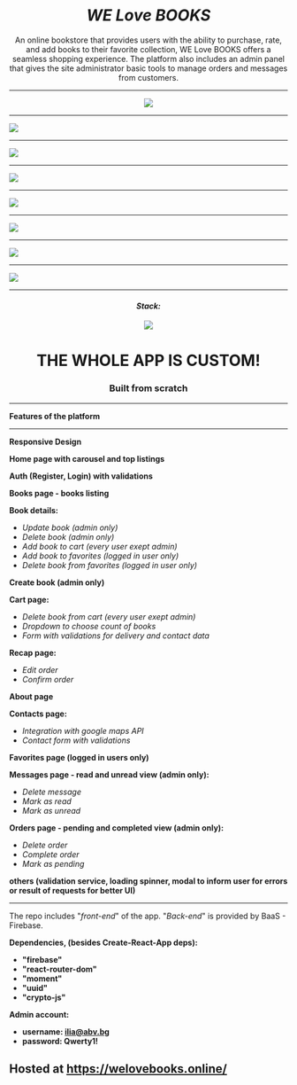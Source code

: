 <h1 align="center"><i>WE Love BOOKS</i></h1>

<p align="center"> An online bookstore that provides users with the ability to purchase, rate, and add books to their favorite collection, WE Love BOOKS offers a seamless shopping experience. The platform also includes an admin panel that gives the site administrator basic tools to manage orders and messages from customers.
</p>

<hr/>

<p align="center">
      <a href="https://welovebooks.online/">
    <img src="./images/home.jpg"/>
    <hr/>
    <img src="./images/Books.jpg"/>
    <hr/>
    <img src="./images/Details.jpg"/>
    <hr/>
    <img src="./images/About.jpg"/>
    <hr/>
    <img src="./images/Contacts.jpg"/>
    <hr/>
    <img src="./images/Cart.jpg"/>
    <hr/>
    <img src="./images/Orders.jpg"/>
    <hr/>
    <img src="./images/Messages.jpg"/>
    <hr/>
    </a>
<p>

<h4 align="center"><i>Stack: </i></h3>

<div align="center" >
<img src="./images/stack.png"/>
</div>

<h1 align="center">THE WHOLE APP IS CUSTOM!</h1>
<h3 align="center">Built from scratch</h3>

<hr/>

**Features of the platform**

<hr/>

<b>Responsive Design</b>

<b>Home page with carousel and top listings</b>

<b>Auth (Register, Login) with validations</b>

<b>Books page - books listing</b>

<b>Book details:</b>

- <i>Update book (admin only)</i>
- <i>Delete book (admin only)</i>
- <i>Add book to cart (every user exept admin)</i>
- <i>Add book to favorites (logged in user only)</i>
- <i>Delete book from favorites (logged in user only)</i>

<b>Create book (admin only)</b>

<b>Cart page:</b>

- <i>Delete book from cart (every user exept admin)</i>
- <i>Dropdown to choose count of books</i>
- <i>Form with validations for delivery and contact data</i>

<b>Recap page:</b>

- <i>Edit order</i>
- <i>Confirm order</i>

<b>About page</b>

<b>Contacts page:</b>

- <i>Integration with google maps API</i>
- <i>Contact form with validations</i>

<b>Favorites page (logged in users only)</b>

<b>Messages page - read and unread view (admin only):</b>

- <i>Delete message</i>
- <i>Mark as read</i>
- <i>Mark as unread</i>

<b>Orders page - pending and completed view (admin only):</b>

- <i>Delete order</i>
- <i>Complete order</i>
- <i>Mark as pending</i>

<b>others (validation service, loading spinner, modal to inform user for errors or result of requests for better UI)</b>

<hr/>

The repo includes "<i>front-end</i>" of the app. "<i>Back-end</i>" is provided by BaaS - Firebase.

<b>Dependencies, (besides Create-React-App deps):<b>

- "firebase"
- "react-router-dom"
- "moment"
- "uuid"
- "crypto-js"

<b>Admin account:<b>

- username: ilia@abv.bg
- password: Qwerty1!

<h2>Hosted at <a href="https://welovebooks.online/"/>https://welovebooks.online/</h2>

